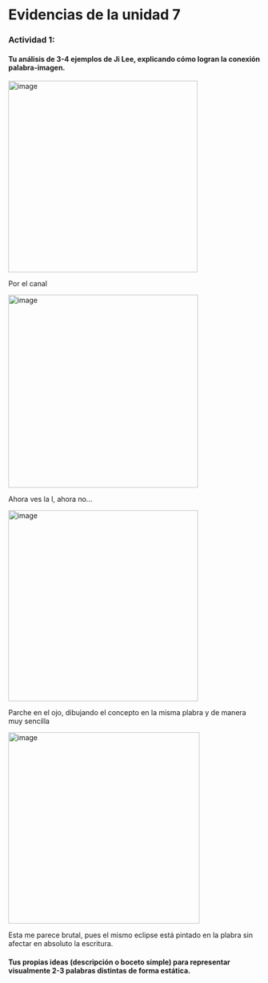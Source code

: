 # Evidencias de la unidad 7

### Actividad 1:

#### Tu análisis de 3-4 ejemplos de Ji Lee, explicando cómo logran la conexión palabra-imagen.
<img width="378" height="382" alt="image" src="https://github.com/user-attachments/assets/befc237d-03f8-4cc0-8902-2cddea2c4d0e" />

Por el canal

<img width="379" height="385" alt="image" src="https://github.com/user-attachments/assets/a38b9b26-575a-4d9b-adc8-d57be704513e" />

Ahora  ves la I, ahora no...

<img width="379" height="381" alt="image" src="https://github.com/user-attachments/assets/050238ea-1855-4e78-aba7-a17a6c97c5a8" />

Parche en el ojo, dibujando el concepto en la misma plabra y de manera muy sencilla


<img width="382" height="382" alt="image" src="https://github.com/user-attachments/assets/e4946a74-541a-42ff-9a33-337c2a5371b3" />

Esta me parece brutal, pues el mismo eclipse está pintado en la plabra sin afectar en absoluto la escritura.

#### Tus propias ideas (descripción o boceto simple) para representar visualmente 2-3 palabras distintas de forma estática.

